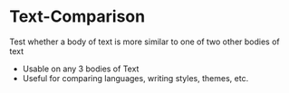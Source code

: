 # Text-Comparison
Test whether a body of text is more similar to one of two other bodies of text
- Usable on any 3 bodies of Text
- Useful for comparing languages, writing styles, themes, etc.
